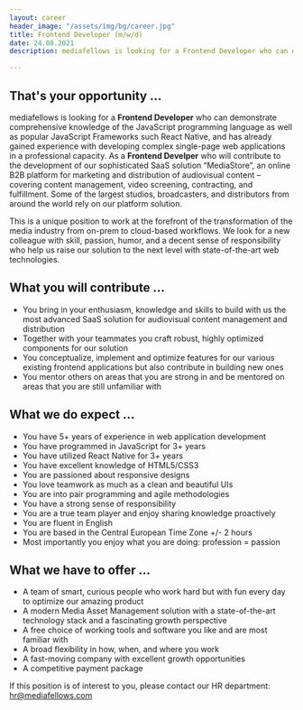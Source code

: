 ```yaml
---
layout: career
header_image: "/assets/img/bg/career.jpg"
title: Frontend Developer (m/w/d)
date: 24.08.2021
description: mediafellows is looking for a Frontend Developer who can demonstrate comprehensive knowledge of the JavaScript programming language as well as popular JavaScript Frameworks such React Native, and has already gained experience with developing complex single-page web applications in a professional capacity.

---
```


<div class="job-details mb-40">
        
<h2>That's your opportunity ...</h2>
          <p>
mediafellows is looking for a <strong>Frontend Developer</strong> who can demonstrate comprehensive knowledge of the JavaScript programming language as well as popular JavaScript Frameworks such React Native, and has already gained experience with developing complex single-page web applications in a professional capacity. As a <strong>Frontend Develper</strong> who will contribute to the development of our sophisticated SaaS solution “MediaStore”, an online B2B platform for marketing and distribution of audiovisual content – covering content management, video screening, contracting, and fulfillment. Some of the largest studios, broadcasters, and distributors from around the world rely on our platform solution.
        </p>
        <p>
This is a unique position to work at the forefront of the transformation of the media industry from on-prem to cloud-based workflows. We look for a new colleague with skill, passion, humor, and a decent sense of responsibility who help us raise our solution to the next level with state-of-the-art web technologies.
        </p>
        <p>
<h2>What you will contribute ...</h2>
<ul>
  <li>You bring in your enthusiasm, knowledge and skills to build with us the most advanced SaaS solution for audiovisual content management and distribution</li>
  <li>Together with your teammates you craft robust, highly optimized components for our solution</li>
  <li>You conceptualize, implement and optimize features for our various existing frontend applications but also contribute in building new ones</li>
  <li>You mentor others on areas that you are strong in and be mentored on areas that you are still unfamiliar with</li>
</ul>
</p>

<p>
<h2>What we do expect ...</h2>
<ul>
  <li>You have 5+ years of experience in web application development</li>
  <li>You have programmed in JavaScript for 3+ years</li>
  <li>You have utilized React Native for 3+ years</li>
  <li>You have excellent knowledge of HTML5/CSS3</li>
  <li>You are passioned about responsive designs</li>
  <li>You love teamwork as much as a clean and beautiful UIs</li>
  <li>You are into pair programming and agile methodologies</li>
  <li>You have a strong sense of responsibility</li>
  <li>You are a true team player and enjoy sharing knowledge proactively</li>
  <li>You are fluent in English</li>
  <li>You are based in the Central European Time Zone +/- 2 hours</li>
  <li>Most importantly you enjoy what you are doing: profession = passion</li>
</ul>
</p>

<p>
<h2>What we have to offer ...</h2>
<ul>
  <li>A team of smart, curious people who work hard but with fun every day to optimize our amazing product</li>
  <li>A modern Media Asset Management solution with a state-of-the-art technology stack and a fascinating growth perspective</li>
  <li>A free choice of working tools and software you like and are most familiar with</li>
  <li>A broad flexibility in how, when, and where you work</li>
  <li>A fast-moving company with excellent growth opportunities</li>
  <li>A competitive payment package</li>
</ul>
</p>
<p>
If this position is of interest to you, please contact our HR department: <a href="mailto:hr@mediafellows.com?subject=mediafellows - Frontend Developer">hr@mediafellows.com</a>
</p>

</div>